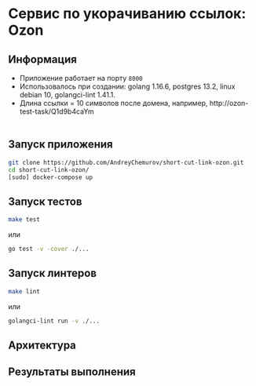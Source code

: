 # Сервис по укорачиванию ссылок: Ozon

## Информация
- Приложение работает на порту ```8000```
- Использовалось при создании: golang 1.16.6, postgres 13.2, linux debian 10, golangci-lint 1.41.1.
- Длина ссылки = 10 символов после домена, например, http://ozon-test-task/Q1d9b4caYm </br></br>

## Запуск приложения
```bash
git clone https://github.com/AndreyChemurov/short-cut-link-ozon.git
cd short-cut-link-ozon/
[sudo] docker-compose up
```

## Запуск тестов
```bash
make test
```
или
```bash
go test -v -cover ./...
```

## Запуск линтеров
```bash
make lint
```
или
```bash
golangci-lint run -v ./...
```

## Архитектура

## Результаты выполнения
